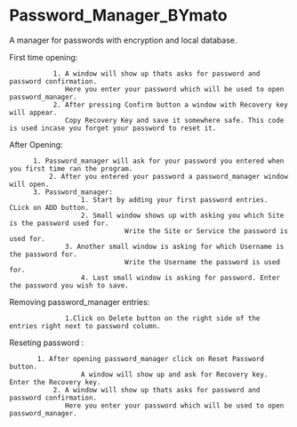 # Password_Manager_BYmato
A manager for passwords with encryption and local database.

First time opening:

	           1. A window will show up thats asks for password and password confirmation. 
	              Here you enter your password which will be used to open password_manager.
	           2. After pressing Confirm button a window with Recovery key will appear. 
	              Copy Recovery Key and save it somewhere safe. This code is used incase you forget your password to reset it.
After Opening:

	      1. Password_manager will ask for your password you entered when you first time ran the program.
       	      2. After you entered your password a password_manager window will open.
	      3. Password_manager:
       				  1. Start by adding your first password entries. CLick on ADD button.
	     			  2. Small window shows up with asking you which Site is the password used for. 
	                             Write the Site or Service the password is used for.
	   			  3. Another small window is asking for which Username is the password for. 
	                             Write the Username the password is used for.
	 		          4. Last small window is asking for password. Enter the password you wish to save.
	      
Removing password_manager entries:

				  1.Click on Delete button on the right side of the entries right next to password column.
Reseting password :

		   1. After opening password_manager click on Reset Password button. 
                      A window will show up and ask for Recovery key. Enter the Recovery key.
     		   2. A window will show up thats asks for password and password confirmation. 
	              Here you enter your password which will be used to open password_manager.
     
